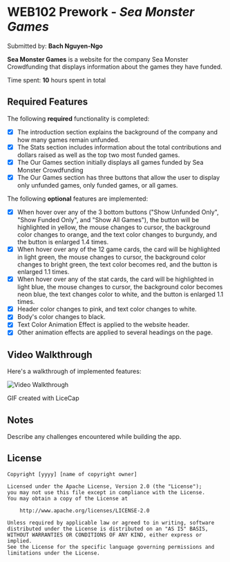 # WEB102 Prework - *Sea Monster Games*

Submitted by: **Bach Nguyen-Ngo**

**Sea Monster Games** is a website for the company Sea Monster Crowdfunding that displays information about the games they have funded.

Time spent: **10** hours spent in total

## Required Features

The following **required** functionality is completed:

* [x] The introduction section explains the background of the company and how many games remain unfunded.
* [x] The Stats section includes information about the total contributions and dollars raised as well as the top two most funded games.
* [x] The Our Games section initially displays all games funded by Sea Monster Crowdfunding
* [x] The Our Games section has three buttons that allow the user to display only unfunded games, only funded games, or all games.

The following **optional** features are implemented:

* [x] When hover over any of the 3 bottom buttons ("Show Unfunded Only", "Show Funded Only", and "Show All Games"), the button will be highlighted in yellow, the mouse changes to cursor, the background color changes to orange, and the text color changes to burgundy, and the button is enlarged 1.4 times.
* [x] When hover over any of the 12 game cards, the card will be highlighted in light green, the mouse changes to cursor, the background color changes to bright green, the text color becomes red, and the button is enlarged 1.1 times.
* [x] When hover over any of the stat cards, the card will be highlighted in light blue, the mouse changes to cursor, the background color becomes neon blue, the text changes color to white, and the button is enlarged 1.1 times.
* [x] Header color changes to pink, and text color changes to white.
* [x] Body's color changes to black.
* [x] Text Color Animation Effect is applied to the website header.
* [x] Other animation effects are applied to several headings on the page.

## Video Walkthrough

Here's a walkthrough of implemented features:

<img src='Walkthrough.gif' title='Video Walkthrough' width='' alt='Video Walkthrough' />

<!-- Replace this with whatever GIF tool you used! -->
GIF created with LiceCap  
<!-- Recommended tools:
[Kap](https://getkap.co/) for macOS
[ScreenToGif](https://www.screentogif.com/) for Windows
[peek](https://github.com/phw/peek) for Linux. -->

## Notes

Describe any challenges encountered while building the app.

## License

    Copyright [yyyy] [name of copyright owner]

    Licensed under the Apache License, Version 2.0 (the "License");
    you may not use this file except in compliance with the License.
    You may obtain a copy of the License at

        http://www.apache.org/licenses/LICENSE-2.0

    Unless required by applicable law or agreed to in writing, software
    distributed under the License is distributed on an "AS IS" BASIS,
    WITHOUT WARRANTIES OR CONDITIONS OF ANY KIND, either express or implied.
    See the License for the specific language governing permissions and
    limitations under the License.
